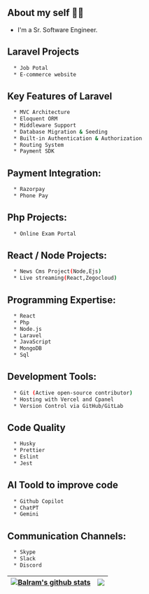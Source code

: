 ## About my self 👨‍💻

* I'm a Sr. Software Engineer.








## Laravel  Projects

```bash
  * Job Potal
  * E-commerce website
```

## Key Features of Laravel
```bash
  * MVC Architecture
  * Eloquent ORM
  * Middleware Support
  * Database Migration & Seeding
  * Built-in Authentication & Authorization
  * Routing System
  * Payment SDK
```

## Payment Integration:
```bash
  * Razorpay
  * Phone Pay
```

## Php Projects:
```bash
  * Online Exam Portal
```

## React / Node Projects:
```bash
  * News Cms Project(Node,Ejs)
  * Live streaming(React,Zegocloud)
```

## Programming Expertise:
```bash
  * React
  * Php 
  * Node.js
  * Laravel
  * JavaScript
  * MongoDB
  * Sql
```

## Development Tools:
```bash
  * Git (Active open-source contributor)
  * Hosting with Vercel and Cpanel
  * Version Control via GitHub/GitLab
```

## Code Quality
```bash
  * Husky
  * Prettier
  * Eslint
  * Jest
```

## AI Toold to improve code
```bash
  * Github Copilot
  * ChatPT
  * Gemini
```

## Communication Channels:
```bash
  * Skype
  * Slack
  * Discord
```


| <a href="https://github.com/balram72/github-readme-stats"><img align="center" src="https://github-readme-stats.vercel.app/api?username=balram72&show_icons=true&include_all_commits=true&theme=buefy&hide_border=true" alt="Balram's github stats" /></a> | <a href="https://github.com/balram72/github-readme-stats"><img align="center" src="https://github-readme-stats.vercel.app/api/top-langs/?username=balram72&layout=compact&theme=buefy&hide_border=true" /></a> |
| ------------- | ------------- |



<br />
<br />

<div id="header" align="center">  

</div>


